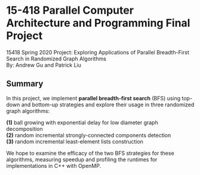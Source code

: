 # 15-418 Parallel Computer Architecture and Programming Final Project
15418 Spring 2020 Project: Exploring Applications of Parallel Breadth-First Search in Randomized Graph Algorithms  
By: Andrew Gu and Patrick Liu

## Summary
In this project, we implement **parallel breadth-first search** (BFS) using top-down and bottom-up strategies and explore their usage in three randomized graph algorithms:  

**(1)** ball growing with exponential delay for low diameter graph decomposition   
**(2)** random incremental strongly-connected components detection  
**(3)** random incremental least-element lists construction  

We hope to examine the efficacy of the two BFS strategies for these algorithms, measuring speedup and profiling the runtimes for implementations in C++ with OpenMP.




